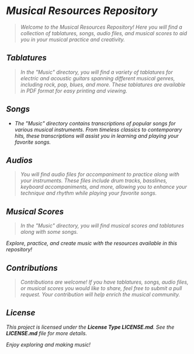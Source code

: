 <!-- Autor: Daniel Benjamin Perez Morales -->
<!-- GitHub: https://github.com/DanielBenjaminPerezMoralesDev13 -->
<!-- Gitlab: https://gitlab.com/DanielBenjaminPerezMoralesDev13 -->
<!-- Correo electrónico: danielperezdev@proton.me -->
# ***Musical Resources Repository***

> *Welcome to the Musical Resources Repository! Here you will find a collection of tablatures, songs, audio files, and musical scores to aid you in your musical practice and creativity.*

## ***Tablatures***

> *In the "Music" directory, you will find a variety of tablatures for electric and acoustic guitars spanning different musical genres, including rock, pop, blues, and more. These tablatures are available in PDF format for easy printing and viewing.*

## ***Songs***

- *The "Music" directory contains transcriptions of popular songs for various musical instruments. From timeless classics to contemporary hits, these transcriptions will assist you in learning and playing your favorite songs.*

## ***Audios***

> *You will find audio files for accompaniment to practice along with your instruments. These files include drum tracks, basslines, keyboard accompaniments, and more, allowing you to enhance your technique and rhythm while playing your favorite songs.*

## ***Musical Scores***

> *In the "Music" directory, you will find musical scores and tablatures along with some songs.*

*Explore, practice, and create music with the resources available in this repository!*

## ***Contributions***

> *Contributions are welcome! If you have tablatures, songs, audio files, or musical scores you would like to share, feel free to submit a pull request. Your contribution will help enrich the musical community.*

## ***License***

*This project is licensed under the **License Type LICENSE.md**. See the **LICENSE.md** file for more details.*

*Enjoy exploring and making music!*
